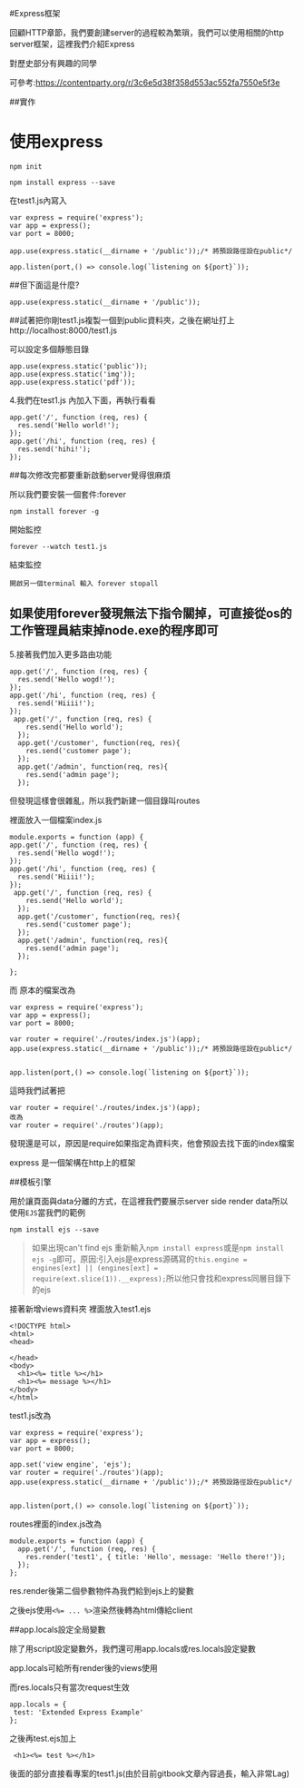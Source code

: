#Express框架



回顧HTTP章節，我們要創建server的過程較為繁瑣，我們可以使用相關的http server框架，這裡我們介紹Express

對歷史部分有興趣的同學

可參考:https://contentparty.org/r/3c6e5d38f358d553ac552fa7550e5f3e

##實作


# 使用express


```
npm init
```

```
npm install express --save
```
在test1.js內寫入
```
var express = require('express');
var app = express();
var port = 8000;

app.use(express.static(__dirname + '/public'));/* 將預設路徑設在public*/

app.listen(port,() => console.log(`listening on ${port}`));
```
##但下面這是什麼?
```
app.use(express.static(__dirname + '/public'));
```
##試著把你剛test1.js複製一個到public資料夾，之後在網址打上http://localhost:8000/test1.js


可以設定多個靜態目錄
```
app.use(express.static('public'));
app.use(express.static('img'));
app.use(express.static('pdf'));
```

4.我們在test1.js 內加入下面，再執行看看
```
app.get('/', function (req, res) {
  res.send('Hello world!');
});
app.get('/hi', function (req, res) {
  res.send('hihi!');
});
```
##每次修改完都要重新啟動server覺得很麻煩

所以我們要安裝一個套件:forever

```
npm install forever -g
```
開始監控
```
forever --watch test1.js
```
結束監控
```
開啟另一個terminal 輸入 forever stopall
```
如果使用forever發現無法下指令關掉，可直接從os的工作管理員結束掉node.exe的程序即可
----------------------
5.接著我們加入更多路由功能
```
app.get('/', function (req, res) {
  res.send('Hello wogd!');
});
app.get('/hi', function (req, res) {
  res.send('Hiiii!');
});
 app.get('/', function (req, res) {
    res.send('Hello world');
  });
  app.get('/customer', function(req, res){
    res.send('customer page');
  });
  app.get('/admin', function(req, res){
    res.send('admin page');
  });
```
但發現這樣會很雜亂，所以我們新建一個目錄叫routes

裡面放入一個檔案index.js
```
module.exports = function (app) {
app.get('/', function (req, res) {
  res.send('Hello wogd!');
});
app.get('/hi', function (req, res) {
  res.send('Hiiii!');
});
 app.get('/', function (req, res) {
    res.send('Hello world');
  });
  app.get('/customer', function(req, res){
    res.send('customer page');
  });
  app.get('/admin', function(req, res){
    res.send('admin page');
  });

};
```
而 原本的檔案改為
```
var express = require('express');
var app = express();
var port = 8000;

var router = require('./routes/index.js')(app);
app.use(express.static(__dirname + '/public'));/* 將預設路徑設在public*/


app.listen(port,() => console.log(`listening on ${port}`));
```
這時我們試著把
```
var router = require('./routes/index.js')(app);
改為
var router = require('./routes')(app);

```
發現還是可以，原因是require如果指定為資料夾，他會預設去找下面的index檔案

express 是一個架構在http上的框架

##模板引擎

用於讓頁面與data分離的方式，在這裡我們要展示server side render data所以使用`EJS`當我們的範例

```
npm install ejs --save
```



>如果出現can't find ejs 重新輸入`npm install express`或是`npm install ejs -g`即可，原因:引入ejs是express源碼寫的`this.engine = engines[ext] || (engines[ext] = require(ext.slice(1)).__express);`所以他只會找和express同層目錄下的ejs

接著新增views資料夾
裡面放入test1.ejs
```
<!DOCTYPE html>
<html>
<head>

</head>
<body>
  <h1><%= title %></h1>
  <h1><%= message %></h1>
</body>
</html>

```

test1.js改為
```
var express = require('express');
var app = express();
var port = 8000;

app.set('view engine', 'ejs');
var router = require('./routes')(app);
app.use(express.static(__dirname + '/public'));/* 將預設路徑設在public*/


app.listen(port,() => console.log(`listening on ${port}`));
```

routes裡面的index.js改為
```
module.exports = function (app) {
  app.get('/', function (req, res) {
    res.render('test1', { title: 'Hello', message: 'Hello there!'});
  });
};
```

res.render後第二個參數物件為我們給到ejs上的變數

之後ejs使用`<%= ... %>`渲染然後轉為html傳給client


##app.locals設定全局變數

除了用script設定變數外，我們還可用app.locals或res.locals設定變數

app.locals可給所有render後的views使用

而res.locals只有當次request生效
```
app.locals = {
 test: 'Extended Express Example'
};
```

之後再test.ejs加上
```
 <h1><%= test %></h1>
```

後面的部分直接看專案的test1.js(由於目前gitbook文章內容過長，輸入非常Lag)